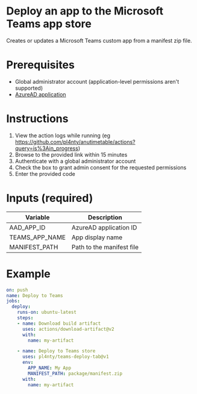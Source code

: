 # Deploy an app to the Microsoft Teams app store
Creates or updates a Microsoft Teams custom app from a manifest zip file.

# Prerequisites
* Global administrator account (application-level permissions aren't supported)
* [AzureAD application](https://docs.microsoft.com/en-us/graph/auth-register-app-v2)

# Instructions
1. View the action logs while running (eg https://github.com/pl4nty/anutimetable/actions?query=is%3Ain_progress) 
2. Browse to the provided link within 15 minutes
3. Authenticate with a global administrator account
4. Check the box to grant admin consent for the requested permissions
4. Enter the provided code

# Inputs (required)
Variable | Description
-|-
AAD_APP_ID | AzureAD application ID
TEAMS_APP_NAME | App display name
MANIFEST_PATH | Path to the manifest file

# Example
```yml
on: push
name: Deploy to Teams
jobs:
  deploy:
    runs-on: ubuntu-latest
    steps:
    - name: Download build artifact
      uses: actions/download-artifact@v2
      with:
        name: my-artifact

    - name: Deploy to Teams store
      uses: pl4nty/teams-deploy-tab@v1
      env:
        APP_NAME: My App
        MANIFEST_PATH: package/manifest.zip
      with:
        name: my-artifact
```